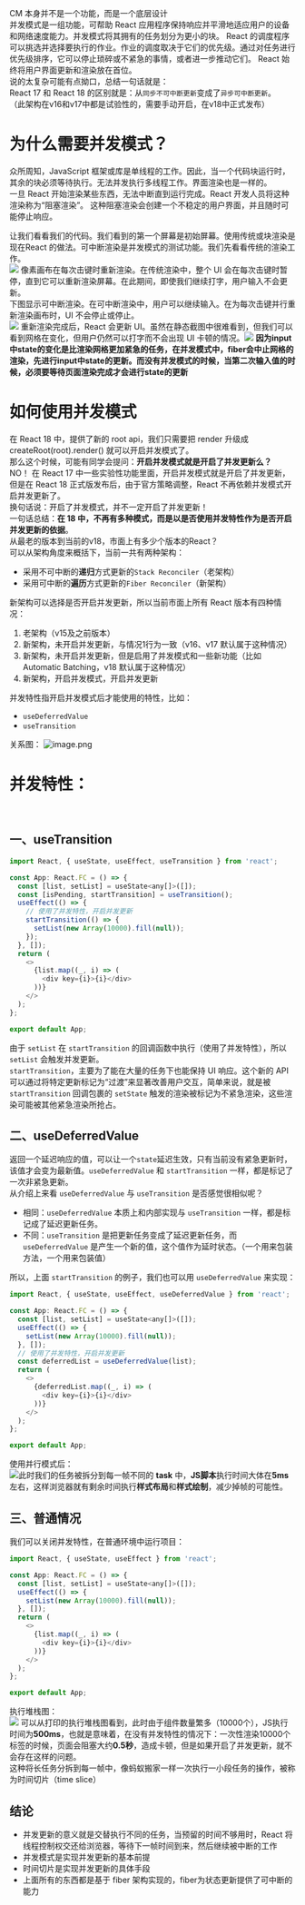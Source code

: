 CM 本身并不是一个功能，而是一个底层设计<br />并发模式是一组功能，可帮助 React 应用程序保持响应并平滑地适应用户的设备和网络速度能力。并发模式将其拥有的任务划分为更小的块。 React 的调度程序可以挑选并选择要执行的作业。作业的调度取决于它们的优先级。通过对任务进行优先级排序，它可以停止琐碎或不紧急的事情，或者进一步推动它们。 React 始终将用户界面更新和渲染放在首位。<br />说的太复杂可能有点拗口，总结一句话就是：<br />React 17 和 React 18 的区别就是：从`同步不可中断更新`变成了`异步可中断更新`。<br />（此架构在v16和v17中都是试验性的，需要手动开启，在v18中正式发布）

# 为什么需要并发模式？
众所周知，JavaScript 框架或库是单线程的工作。因此，当一个代码块运行时，其余的块必须等待执行。无法并发执行多线程工作。界面渲染也是一样的。<br />一旦 React 开始渲染某些东西，无法中断直到运行完成。React 开发人员将这种渲染称为“阻塞渲染”。 这种阻塞渲染会创建一个不稳定的用户界面，并且随时可能停止响应。

让我们看看我们的代码。我们看到的第一个屏幕是初始屏幕。使用传统或块渲染是现在React 的做法。可中断渲染是并发模式的测试功能。我们先看看传统的渲染工作。<br />![](./assets/1652593428353-8c23b264-551c-464b-8906-e59856d92b0d.png)
像素画布在每次击键时重新渲染。在传统渲染中，整个 UI 会在每次击键时暂停，直到它可以重新渲染屏幕。在此期间，即使我们继续打字，用户输入不会更新。<br />下图显示可中断渲染。在可中断渲染中，用户可以继续输入。在为每次击键并行重新渲染画布时，UI 不会停止或停止。<br />![](./assets/1652593450529-f29ff9ac-586c-46f7-a2b6-35f527f581bc.png)
重新渲染完成后，React 会更新 UI。虽然在静态截图中很难看到，但我们可以看到网格在变化，但用户仍然可以打字而不会出现 UI 卡顿的情况。![](./assets/1652593462760-90b8e574-8685-4c9a-b3eb-c3f244ff108c.png)
**因为input中state的变化是比渲染网格更加紧急的任务，在并发模式中，fiber会中止网格的渲染，先进行input中state的更新。而没有并发模式的时候，当第二次输入值的时候，必须要等待页面渲染完成才会进行state的更新**


# 如何使用并发模式
在 React 18 中，提供了新的 root api，我们只需要把 render 升级成 createRoot(root).render(<App />) 就可以开启并发模式了。<br />那么这个时候，可能有同学会提问：**开启并发模式就是开启了并发更新么？**<br />NO！ 在 React 17 中一些实验性功能里面，开启并发模式就是开启了并发更新，但是在 React 18 正式版发布后，由于官方策略调整，React 不再依赖并发模式开启并发更新了。<br />换句话说：开启了并发模式，并不一定开启了并发更新！<br />一句话总结：**在 18 中，不再有多种模式，而是以是否使用并发特性作为是否开启并发更新的依据**。<br />从最老的版本到当前的v18，市面上有多少个版本的React？<br />可以从架构角度来概括下，当前一共有两种架构：

- 采用不可中断的**递归**方式更新的`Stack Reconciler`（老架构）
- 采用可中断的**遍历**方式更新的`Fiber Reconciler`（新架构）

新架构可以选择是否开启并发更新，所以当前市面上所有 React 版本有四种情况：

1. 老架构（v15及之前版本）
1. 新架构，未开启并发更新，与情况1行为一致（v16、v17 默认属于这种情况）
1. 新架构，未开启并发更新，但是启用了并发模式和一些新功能（比如 Automatic Batching，v18 默认属于这种情况）
1. 新架构，开启并发模式，开启并发更新

并发特性指开启并发模式后才能使用的特性，比如：

- `useDeferredValue`
- `useTransition`

关系图：
![image.png](./assets/1652595121603-e35f5751-c0cf-4100-b2b5-8e92175aa6f6.png)

# 并发特性：<br /><br />

## 一、useTransition

```javascript
import React, { useState, useEffect, useTransition } from 'react';

const App: React.FC = () => {
  const [list, setList] = useState<any[]>([]);
  const [isPending, startTransition] = useTransition();
  useEffect(() => {
    // 使用了并发特性，开启并发更新
    startTransition(() => {
      setList(new Array(10000).fill(null));
    });
  }, []);
  return (
    <>
      {list.map((_, i) => (
        <div key={i}>{i}</div>
      ))}
    </>
  );
};

export default App;

```
由于 `setList` 在 `startTransition` 的回调函数中执行（使用了并发特性），所以 `setList` 会触发并发更新。<br />`startTransition`，主要为了能在大量的任务下也能保持 UI 响应。这个新的 API 可以通过将特定更新标记为“过渡”来显著改善用户交互，简单来说，就是被 `startTransition` 回调包裹的 `setState` 触发的渲染被标记为不紧急渲染，这些渲染可能被其他紧急渲染所抢占。

## 二、useDeferredValue
返回一个延迟响应的值，可以让一个`state`延迟生效，只有当前没有紧急更新时，该值才会变为最新值。`useDeferredValue` 和 `startTransition` 一样，都是标记了一次非紧急更新。<br />从介绍上来看 `useDeferredValue` 与 `useTransition` 是否感觉很相似呢？

- 相同：`useDeferredValue` 本质上和内部实现与 `useTransition` 一样，都是标记成了延迟更新任务。
- 不同：`useTransition` 是把更新任务变成了延迟更新任务，而 `useDeferredValue` 是产生一个新的值，这个值作为延时状态。（一个用来包装方法，一个用来包装值）

所以，上面 `startTransition` 的例子，我们也可以用 `useDeferredValue` 来实现：
```javascript
import React, { useState, useEffect, useDeferredValue } from 'react';

const App: React.FC = () => {
  const [list, setList] = useState<any[]>([]);
  useEffect(() => {
    setList(new Array(10000).fill(null));
  }, []);
  // 使用了并发特性，开启并发更新
  const deferredList = useDeferredValue(list);
  return (
    <>
      {deferredList.map((_, i) => (
        <div key={i}>{i}</div>
      ))}
    </>
  );
};

export default App;
```

使用并行模式后：<br />![](./assets/1652596297785-8a8e3c54-461c-4be6-b368-3bd6c0b60b4f.webp)此时我们的任务被拆分到每一帧不同的 **task** 中，**JS脚本**执行时间大体在**5ms**左右，这样浏览器就有剩余时间执行**样式布局**和**样式绘制**，减少掉帧的可能性。

## 三、普通情况
我们可以关闭并发特性，在普通环境中运行项目：
```javascript
import React, { useState, useEffect } from 'react';

const App: React.FC = () => {
  const [list, setList] = useState<any[]>([]);
  useEffect(() => {
    setList(new Array(10000).fill(null));
  }, []);
  return (
    <>
      {list.map((_, i) => (
        <div key={i}>{i}</div>
      ))}
    </>
  );
};

export default App;
```
执行堆栈图：<br />![](./assets/1652596571221-f479e0f6-8c48-4acf-b3be-69fdbdd40e7a.webp)
可以从打印的执行堆栈图看到，此时由于组件数量繁多（10000个），JS执行时间为**500ms**，也就是意味着，在没有并发特性的情况下：一次性渲染10000个标签的时候，页面会阻塞大约**0.5秒**，造成卡顿，但是如果开启了并发更新，就不会存在这样的问题。<br /> 这种将长任务分拆到每一帧中，像蚂蚁搬家一样一次执行一小段任务的操作，被称为时间切片（time slice）


## 结论

- 并发更新的意义就是交替执行不同的任务，当预留的时间不够用时，React 将线程控制权交还给浏览器，等待下一帧时间到来，然后继续被中断的工作
- 并发模式是实现并发更新的基本前提
- 时间切片是实现并发更新的具体手段
- 上面所有的东西都是基于 fiber 架构实现的，fiber为状态更新提供了可中断的能力

